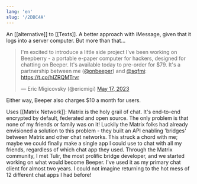 ```yaml
---
lang: 'en'
slug: '/2DBC4A'
---
```


An [[alternative]] to [[Texts]]. A better approach with iMessage, given that it logs into a server computer. But more than that...

<blockquote class="twitter-tweet"><p lang="en" dir="ltr">I'm excited to introduce a little side project I've been working on Beepberry - a portable e-paper computer for hackers, designed for chatting on Beeper. It's available today to pre-order for $79. It's a partnership between me (<a href="https://twitter.com/onbeeper?ref_src=twsrc%5Etfw">@onbeeper</a>) and <a href="https://twitter.com/sqfmi?ref_src=twsrc%5Etfw">@sqfmi</a>: <a href="https://t.co/hIZRQMTrvr">https://t.co/hIZRQMTrvr</a></p>&mdash; Eric Migicovsky (@ericmigi) <a href="https://twitter.com/ericmigi/status/1658854905220587522?ref_src=twsrc%5Etfw">May 17, 2023</a></blockquote>

Either way, Beeper also charges $10 a month for users.

Uses [[Matrix Network]]: Matrix is the holy grail of chat. It's end-to-end encrypted by default, federated and open source. The only problem is that none of my friends or family was on it! Luckily the Matrix folks had already envisioned a solution to this problem - they built an API enabling 'bridges' between Matrix and other chat networks. This struck a chord with me; maybe we could finally make a single app I could use to chat with all my friends, regardless of which chat app they used. Through the Matrix community, I met Tulir, the most prolific bridge developer, and we started working on what would become Beeper. I've used it as my primary chat client for almost two years. I could not imagine returning to the hot mess of 12 different chat apps I had before!
